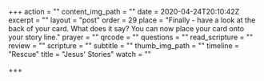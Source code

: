 +++
action = ""
content_img_path = ""
date = 2020-04-24T20:10:42Z
excerpt = ""
layout = "post"
order = 29
place = "Finally - have a look at the back of your card. What does it say? You can now place your card onto your story line."
prayer = ""
qrcode = ""
questions = ""
read_scripture = ""
review = ""
scripture = ""
subtitle = ""
thumb_img_path = ""
timeline = "Rescue"
title = "Jesus' Stories"
watch = ""

+++
